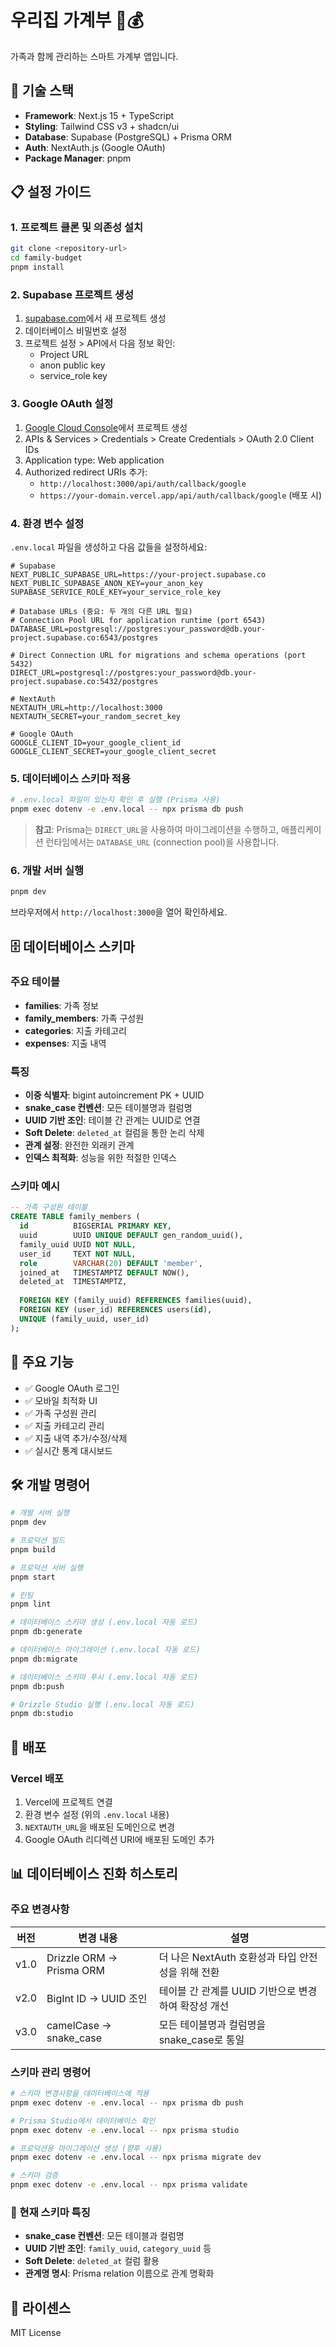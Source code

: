 # 우리집 가계부 📱💰

가족과 함께 관리하는 스마트 가계부 앱입니다.

## 🚀 기술 스택

- **Framework**: Next.js 15 + TypeScript
- **Styling**: Tailwind CSS v3 + shadcn/ui
- **Database**: Supabase (PostgreSQL) + Prisma ORM
- **Auth**: NextAuth.js (Google OAuth)
- **Package Manager**: pnpm

## 📋 설정 가이드

### 1. 프로젝트 클론 및 의존성 설치

```bash
git clone <repository-url>
cd family-budget
pnpm install
```

### 2. Supabase 프로젝트 생성

1. [supabase.com](https://supabase.com)에서 새 프로젝트 생성
2. 데이터베이스 비밀번호 설정
3. 프로젝트 설정 > API에서 다음 정보 확인:
   - Project URL
   - anon public key
   - service_role key

### 3. Google OAuth 설정

1. [Google Cloud Console](https://console.cloud.google.com)에서 프로젝트 생성
2. APIs & Services > Credentials > Create Credentials > OAuth 2.0 Client IDs
3. Application type: Web application
4. Authorized redirect URIs 추가:
   - `http://localhost:3000/api/auth/callback/google`
   - `https://your-domain.vercel.app/api/auth/callback/google` (배포 시)

### 4. 환경 변수 설정

`.env.local` 파일을 생성하고 다음 값들을 설정하세요:

```env
# Supabase
NEXT_PUBLIC_SUPABASE_URL=https://your-project.supabase.co
NEXT_PUBLIC_SUPABASE_ANON_KEY=your_anon_key
SUPABASE_SERVICE_ROLE_KEY=your_service_role_key

# Database URLs (중요: 두 개의 다른 URL 필요)
# Connection Pool URL for application runtime (port 6543)
DATABASE_URL=postgresql://postgres:your_password@db.your-project.supabase.co:6543/postgres

# Direct Connection URL for migrations and schema operations (port 5432)
DIRECT_URL=postgresql://postgres:your_password@db.your-project.supabase.co:5432/postgres

# NextAuth
NEXTAUTH_URL=http://localhost:3000
NEXTAUTH_SECRET=your_random_secret_key

# Google OAuth
GOOGLE_CLIENT_ID=your_google_client_id
GOOGLE_CLIENT_SECRET=your_google_client_secret
```

### 5. 데이터베이스 스키마 적용

```bash
# .env.local 파일이 있는지 확인 후 실행 (Prisma 사용)
pnpm exec dotenv -e .env.local -- npx prisma db push
```

> **참고**: Prisma는 `DIRECT_URL`을 사용하여 마이그레이션을 수행하고, 애플리케이션 런타임에서는 `DATABASE_URL` (connection pool)을 사용합니다.

### 6. 개발 서버 실행

```bash
pnpm dev
```

브라우저에서 `http://localhost:3000`을 열어 확인하세요.

## 🗄️ 데이터베이스 스키마

### 주요 테이블

- **families**: 가족 정보
- **family_members**: 가족 구성원
- **categories**: 지출 카테고리
- **expenses**: 지출 내역

### 특징

- **이중 식별자**: bigint autoincrement PK + UUID
- **snake_case 컨벤션**: 모든 테이블명과 컬럼명
- **UUID 기반 조인**: 테이블 간 관계는 UUID로 연결
- **Soft Delete**: `deleted_at` 컬럼을 통한 논리 삭제
- **관계 설정**: 완전한 외래키 관계
- **인덱스 최적화**: 성능을 위한 적절한 인덱스

### 스키마 예시
```sql
-- 가족 구성원 테이블
CREATE TABLE family_members (
  id          BIGSERIAL PRIMARY KEY,
  uuid        UUID UNIQUE DEFAULT gen_random_uuid(),
  family_uuid UUID NOT NULL,
  user_id     TEXT NOT NULL,
  role        VARCHAR(20) DEFAULT 'member',
  joined_at   TIMESTAMPTZ DEFAULT NOW(),
  deleted_at  TIMESTAMPTZ,
  
  FOREIGN KEY (family_uuid) REFERENCES families(uuid),
  FOREIGN KEY (user_id) REFERENCES users(id),
  UNIQUE (family_uuid, user_id)
);
```

## 📱 주요 기능

- ✅ Google OAuth 로그인
- ✅ 모바일 최적화 UI
- ✅ 가족 구성원 관리
- ✅ 지출 카테고리 관리
- ✅ 지출 내역 추가/수정/삭제
- ✅ 실시간 통계 대시보드

## 🛠️ 개발 명령어

```bash
# 개발 서버 실행
pnpm dev

# 프로덕션 빌드
pnpm build

# 프로덕션 서버 실행
pnpm start

# 린팅
pnpm lint

# 데이터베이스 스키마 생성 (.env.local 자동 로드)
pnpm db:generate

# 데이터베이스 마이그레이션 (.env.local 자동 로드)
pnpm db:migrate

# 데이터베이스 스키마 푸시 (.env.local 자동 로드)
pnpm db:push

# Drizzle Studio 실행 (.env.local 자동 로드)
pnpm db:studio
```

## 🚀 배포

### Vercel 배포

1. Vercel에 프로젝트 연결
2. 환경 변수 설정 (위의 `.env.local` 내용)
3. `NEXTAUTH_URL`을 배포된 도메인으로 변경
4. Google OAuth 리디렉션 URI에 배포된 도메인 추가

## 📊 데이터베이스 진화 히스토리

### 주요 변경사항

| 버전 | 변경 내용 | 설명 |
|------|-----------|------|
| v1.0 | Drizzle ORM → Prisma ORM | 더 나은 NextAuth 호환성과 타입 안전성을 위해 전환 |
| v2.0 | BigInt ID → UUID 조인 | 테이블 간 관계를 UUID 기반으로 변경하여 확장성 개선 |
| v3.0 | camelCase → snake_case | 모든 테이블명과 컬럼명을 snake_case로 통일 |

### 스키마 관리 명령어

```bash
# 스키마 변경사항을 데이터베이스에 적용
pnpm exec dotenv -e .env.local -- npx prisma db push

# Prisma Studio에서 데이터베이스 확인
pnpm exec dotenv -e .env.local -- npx prisma studio

# 프로덕션용 마이그레이션 생성 (향후 사용)
pnpm exec dotenv -e .env.local -- npx prisma migrate dev

# 스키마 검증
pnpm exec dotenv -e .env.local -- npx prisma validate
```

### 🔄 현재 스키마 특징

- **snake_case 컨벤션**: 모든 테이블과 컬럼명
- **UUID 기반 조인**: `family_uuid`, `category_uuid` 등
- **Soft Delete**: `deleted_at` 컬럼 활용
- **관계명 명시**: Prisma relation 이름으로 관계 명확화

## 📄 라이센스

MIT License